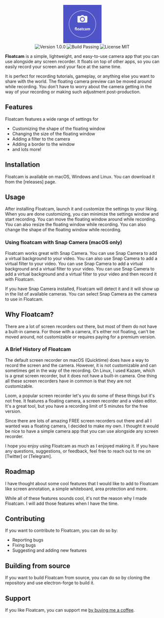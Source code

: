 <p align="center">
  <img  src="./src/floatcam.jpg" height="125px" alt="Floatcam logo"> <br/>
  <img  src="https://img.shields.io/badge/Version-1.0.0-blue.svg" alt="Version 1.0.0" />
  <img  src="https://img.shields.io/badge/Build-Passing-green.svg" alt="Build Passing" />
  <img src="https://img.shields.io/badge/license-MIT-brightgreen?style=flat-square" alt="License MIT" />
  

</p>

**Floatcam** is a simple, lightweight, and easy-to-use camera app that you can use alongside any screen recorder. It floats on top of other apps, so you can easily record your screen and your face at the same time.

It is perfect for recording tutorials, gameplay, or anything else you want to share with the world. The floating camera preview can be moved around while recording. You don't have to worry about the camera getting in the way of your recording or making such adjustment post-production.

## Features

Floatcam features a wide range of settings for 

- Customizing the shape of the floating window
- Changing the size of the floating window
- Adding a filter to the camera
- Adding a border to the window 
- and lots more!

## Installation

Floatcam is available on macOS, Windows and Linux. You can download it from the [releases] page.

## Usage

After installing Floatcam, launch it and customize the settings to your liking. When you are done customizing, you can minimize the settings window and start recording. You can move the floating window around while recording. You can also resize the floating window while recording. You can also change the shape of the floating window while recording.

### Using floatcam with Snap Camera (macOS only)

Floatcam works great with Snap Camera. You can use Snap Camera to add a virtual background to your video. You can also use Snap Camera to add a virtual filter to your video. You can use Snap Camera to add a virtual background and a virtual filter to your video. You can use Snap Camera to add a virtual background and a virtual filter to your video and then record it with Floatcam.

If you have Snap Camera installed, Floatcam will detect it and it will show up in the list of available cameras. You can select Snap Camera as the camera to use in Floatcam.

## Why Floatcam?

There are a lot of screen recorders out there, but most of them do not have a built-in camera. For those with a camera, it's either not floating, can't be moved around, not customizable or requires paying for a premium version. 

### A Brief History of Floatcam

The default screen recorder on macOS (Quicktime) does have a way to record the screen and the camera. However, it is not customizable and can sometimes get in the way of the recording.  On Linux, I used Kazam, which is a great screen recorder, but it does not have a built-in camera. One thing all these screen recorders have in common is that they are not customizable.

Loom, a popular screen recorder let's you do some of these things but it's not free. It features a floating camera, a screen recorder and a video editor. It's a great tool, but you have a recording limit of 5 minutes for the free version.

Since there are lots of amazing FREE screen recorders out there and all I wanted was a floating camera, I decided to make my own. I thought it would be nice to have a simple camera app that you can use alongside any screen recorder.

I hope you enjoy using Floatcam as much as I enjoyed making it. If you have any questions, suggestions, or feedback, feel free to reach out to me on [Twitter] or [Telegram].

## Roadmap

I have thought about some cool features that I would like to add to Floatcam like screen annotation, a simple whiteboard, area protection and more. 

While all of these features sounds cool, it's not the reason why I made Floatcam. I will add those features when I have the time.

## Contributing

If you want to contribute to Floatcam, you can do so by: 

- Reporting bugs
- Fixing bugs
- Suggesting and adding new features

## Building from source

If you want to build Floatcam from source, you can do so by cloning the repository and use electron-forge to build it.

## Support

If you like Floatcam, you can support me [by buying me a coffee](https://www.buymeacoffee.com/theterminalguy).
